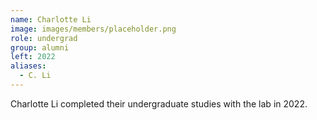 ```yaml
---
name: Charlotte Li
image: images/members/placeholder.png
role: undergrad
group: alumni
left: 2022
aliases:
  - C. Li
---
```


Charlotte Li completed their undergraduate studies with the lab in 2022.

